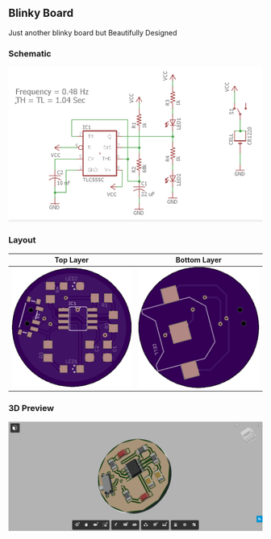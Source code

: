 ## Blinky Board
Just another blinky board but Beautifully Designed

### Schematic
<p align="center"><img src="images/schematic.png" alt="Schematic" width="600"></p>

### Layout
Top Layer | Bottom Layer
------------ | -------------
<img src="images/top-layer.png" alt="Top Layer" width="300"> | <img src="images/bottom-layer.png" alt="Bottom Layer" width="300">

### 3D Preview
<a href="http://a360.co/2xvhU5R"><img src="images/3d-preview.png"></a>
